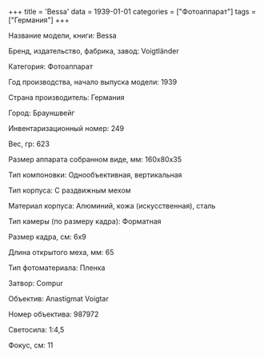 +++
title = 'Bessa'
data = 1939-01-01
categories = ["Фотоаппарат"]
tags = ["Германия"]
+++

Название модели, книги: Bessa

Бренд, издательство, фабрика, завод: Voigtländer

Категория: Фотоаппарат

Год производства, начало выпуска модели: 1939

Страна производитель: Германия

Город: Брауншвейг

Инвентаризационный номер: 249

Вес, гр: 623

Размер аппарата  собранном виде, мм: 160x80x35

Тип компоновки: Однообъективная, вертикальная

Тип корпуса: С раздвижным мехом

Материал корпуса: Алюминий, кожа (искусственная), сталь

Тип камеры (по размеру кадра): Форматная

Размер кадра, см: 6х9

Длина открытого меха, мм: 65

Тип фотоматериала: Пленка

Затвор: Compur

Объектив: Anastigmat 
Voigtar

Номер объектива: 987972

Светосила: 1:4,5

Фокус, см: 11

